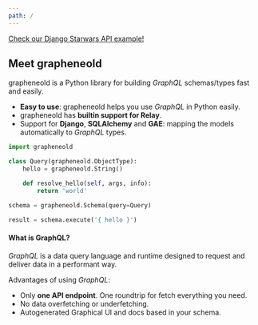```yaml
---
path: /
---
```

<div class="starwars-example-wrapper"><a class="starwars-example" href="http://swapi.grapheneold-python.org/">Check our Django Starwars API example!</a></div>


<div>
<div class="homepage-intro">

## Meet grapheneold

grapheneold is a Python library for building *GraphQL* schemas/types fast and easily.


* **Easy to use**: grapheneold helps you use *GraphQL* in Python easily.
* grapheneold has **builtin support for Relay**.
* Support for **Django**, **SQLAlchemy** and **GAE**: mapping the models automatically to *GraphQL* types.

</div>

<div class="homepage-schema">

```python
import grapheneold

class Query(grapheneold.ObjectType):
    hello = grapheneold.String()

    def resolve_hello(self, args, info):
        return 'world'

schema = grapheneold.Schema(query=Query)
```


```python
result = schema.execute('{ hello }')
```

</div>
</div>

<div>

#### What is GraphQL?
*GraphQL* is a data query language and runtime designed to request and deliver data in a performant way.

Advantages of using *GraphQL*:
* Only **one API endpoint**. One roundtrip for fetch everything you need.
* No data overfetching or underfetching.
* Autogenerated Graphical UI and docs based in your schema.
<div>